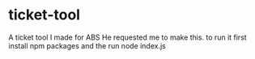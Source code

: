 # ticket-tool
A ticket tool I made for ABS
He requested me to make this.
to run it first install npm packages and the run node index.js

